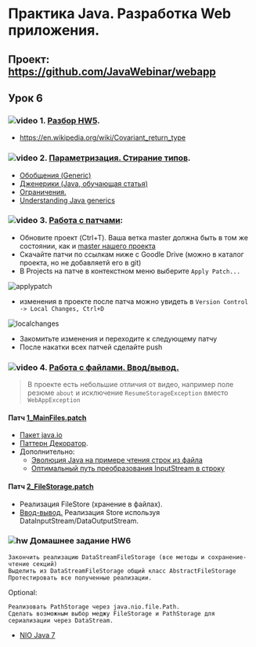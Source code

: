 Практика Java. Разработка Web приложения.
===============================

## Проект: https://github.com/JavaWebinar/webapp

## Урок 6

### ![video](https://cloud.githubusercontent.com/assets/13649199/13672715/06dbc6ce-e6e7-11e5-81a9-04fbddb9e488.png) 1. <a href="https://drive.google.com/open?id=0B9Ye2auQ_NsFb2FlR0NfRml5UWs">Разбор HW5</a>.

- <a href="Covariant return type">https://en.wikipedia.org/wiki/Covariant_return_type</a>

### ![video](https://cloud.githubusercontent.com/assets/13649199/13672715/06dbc6ce-e6e7-11e5-81a9-04fbddb9e488.png) 2. <a href="https://drive.google.com/open?id=0B9Ye2auQ_NsFd0tfYl82QTB5WkU">Параметризация. Стирание типов</a>.
- <a href="http://developer.alexanderklimov.ru/android/java/generic.php">Обобщения (Generic)</a>
- <a href="http://www.quizful.net/post/java-generics-tutorial">Дженерики (Java, обучающая статья)</a>
- <a href="http://docs.oracle.com/javase/tutorial/java/generics/restrictions.html">Ограничения.</a>
- <a href="http://stackoverflow.com/questions/4073359/understanding-java-generics-type-parameter-conventions">Understanding Java generics</a>

### ![video](https://cloud.githubusercontent.com/assets/13649199/13672715/06dbc6ce-e6e7-11e5-81a9-04fbddb9e488.png) 3. <a href="https://drive.google.com/open?id=0B9Ye2auQ_NsFMjZYWno2WlZzbEU">Работа с патчами</a>:
- Обновите проект (Ctrl+T). Ваша ветка master должна быть в том же состоянии, как и <a href="https://github.com/JavaWebinar/webapp/commits/master">master нашего проекта</a>
- Скачайте патчи по ссылкам ниже с Goodle Drive (можно в каталог проекта, но не добавляетй его в git)
- В Projects на патче в контекстном меню выберите `Apply Patch...`

![applypatch](https://cloud.githubusercontent.com/assets/13649199/14580016/415982d4-03c8-11e6-9085-27a8dd9aaa09.png)

- изменения в проекте после патча можно увидеть в `Version Control -> Local Changes, Ctrl+D`

![localchanges](https://cloud.githubusercontent.com/assets/13649199/14580039/643807fc-03c9-11e6-83da-e29c98fdfc20.png)

- Закомитьте изменения и переходите к следующему патчу
- После накатки всех патчей сделайте push

### ![video](https://cloud.githubusercontent.com/assets/13649199/13672715/06dbc6ce-e6e7-11e5-81a9-04fbddb9e488.png) 4. <a href="https://drive.google.com/open?id=0B9Ye2auQ_NsFbVFyc1N1OXZKSFE">Работа с файлами. Ввод/вывод.</a>
> В проекте есть небольшие отличия от видео, например поле резюме `about` и исключение `ResumeStorageException` вместо `WebAppException`

#### Патч <a href="https://drive.google.com/open?id=0B9Ye2auQ_NsFcV9kdFlqY0N2Q0E">1_MainFiles.patch</a>
- <a href="http://www.intuit.ru/studies/courses/16/16/lecture/27133">Пакет java.io</a>
- <a href="http://ru.wikipedia.org/wiki/Декоратор_(шаблон_проектирования)">Паттерн Декоратор</a>.
- Дополнительно:
   - <a href="https://habrahabr.ru/post/269667/">Эволюция Java на примере чтения строк из файла</a>
   - <a href="https://habrahabr.ru/company/luxoft/blog/278233/">Оптимальный путь преобразования InputStream в строку</a>

#### Патч <a href="https://drive.google.com/open?id=0B9Ye2auQ_NsFekZOb0hyaUgwVDQ">2_FileStorage.patch</a>

- Реализация FileStore (хранение в файлах).
- <a href="http://www.intuit.ru/studies/courses/16/16/lecture/27133?page=4">Ввод-вывод.</a> Реализация Store используя DataInputStream/DataOutputStream.

### ![hw](https://cloud.githubusercontent.com/assets/13649199/13672719/09593080-e6e7-11e5-81d1-5cb629c438ca.png) Домашнее задание HW6
    Закончить реализацию DataStreamFileStorage (все методы и сохранение-чтение секций)
    Выделить из DataStreamFileStorage общий класс AbstractFileStorage
    Протестировать все полученные реализации.

Optional:

    Реализовать PathStorage через java.nio.file.Path.
    Сделать возможным выбор меджу FileStorage и PathStorage для сериализации через DataStream.

  - <a href="http://www.quizful.net/post/java-nio-tutorial">NIO Java 7</a>